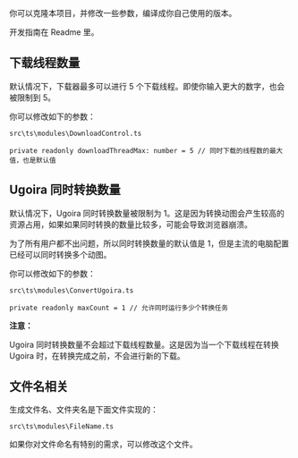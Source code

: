 你可以克隆本项目，并修改一些参数，编译成你自己使用的版本。

开发指南在 Readme 里。

## 下载线程数量

默认情况下，下载器最多可以进行 5 个下载线程。即使你输入更大的数字，也会被限制到 5。

你可以修改如下的参数：

`src\ts\modules\DownloadControl.ts`

```
private readonly downloadThreadMax: number = 5 // 同时下载的线程数的最大值，也是默认值
```

## Ugoira 同时转换数量

默认情况下，Ugoira 同时转换数量被限制为 1。这是因为转换动图会产生较高的资源占用，如果如果同时转换的数量比较多，可能会导致浏览器崩溃。

为了所有用户都不出问题，所以同时转换数量的默认值是 1，但是主流的电脑配置已经可以同时转换多个动图。

你可以修改如下的参数：

`src\ts\modules\ConvertUgoira.ts`

```
private readonly maxCount = 1 // 允许同时运行多少个转换任务
```

**注意：**

Ugoira 同时转换数量不会超过下载线程数量。这是因为当一个下载线程在转换 Ugoira 时，在转换完成之前，不会进行新的下载。

## 文件名相关

生成文件名、文件夹名是下面文件实现的：

`src\ts\modules\FileName.ts`

如果你对文件命名有特别的需求，可以修改这个文件。